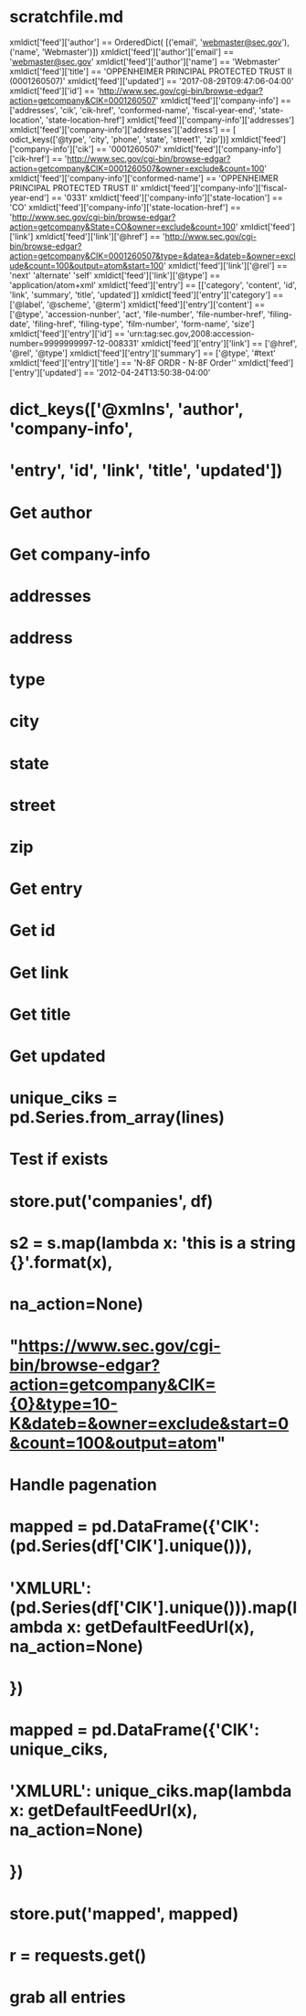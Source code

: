 # scratchfile.md
xmldict['feed']['author'] == OrderedDict(
    [('email', 'webmaster@sec.gov'), ('name', 'Webmaster')])
    xmldict['feed']['author']['email'] == 'webmaster@sec.gov'
    xmldict['feed']['author']['name'] == 'Webmaster'
xmldict['feed']['title'] == 'OPPENHEIMER PRINCIPAL PROTECTED TRUST II  (0001260507)'
xmldict['feed']['updated'] == '2017-08-29T09:47:06-04:00'
xmldict['feed']['id'] == 'http://www.sec.gov/cgi-bin/browse-edgar?action=getcompany&CIK=0001260507'
xmldict['feed']['company-info'] == ['addresses', 'cik', 'cik-href',
                                    'conformed-name', 'fiscal-year-end', 'state-location', 'state-location-href']
    xmldict['feed']['company-info']['addresses']
        xmldict['feed']['company-info']['addresses']['address'] == [
            odict_keys(['@type', 'city', 'phone', 'state', 'street1', 'zip'])]
    xmldict['feed']['company-info']['cik'] == '0001260507'
    xmldict['feed']['company-info']['cik-href'] == 'http://www.sec.gov/cgi-bin/browse-edgar?action=getcompany&CIK=0001260507&owner=exclude&count=100'
    xmldict['feed']['company-info']['conformed-name'] == 'OPPENHEIMER PRINCIPAL PROTECTED TRUST II'
    xmldict['feed']['company-info']['fiscal-year-end'] == '0331'
    xmldict['feed']['company-info']['state-location'] == 'CO'
    xmldict['feed']['company-info']['state-location-href'] == 'http://www.sec.gov/cgi-bin/browse-edgar?action=getcompany&State=CO&owner=exclude&count=100'
xmldict['feed']['link']
    xmldict['feed']['link']['@href'] == 'http://www.sec.gov/cgi-bin/browse-edgar?action=getcompany&CIK=0001260507&type=&datea=&dateb=&owner=exclude&count=100&output=atom&start=100'
    xmldict['feed']['link']['@rel'] == 'next' 'alternate' 'self'
    xmldict['feed']['link']['@type'] == 'application/atom+xml'
xmldict['feed']['entry'] == [['category', 'content',
                              'id', 'link', 'summary', 'title', 'updated']]
    xmldict['feed']['entry']['category'] == ['@label', '@scheme', '@term']
    xmldict['feed']['entry']['content'] == ['@type', 'accession-nunber', 'act', 'file-number',
                                            'file-number-href', 'filing-date', 'filing-href', 'filing-type', 'film-number', 'form-name', 'size']
    xmldict['feed']['entry']['id'] == 'urn:tag:sec.gov,2008:accession-number=9999999997-12-008331'
    xmldict['feed']['entry']['link'] == ['@href', '@rel', '@type']
    xmldict['feed']['entry']['summary'] == ['@type', '#text'
    xmldict['feed']['entry']['title'] == 'N-8F ORDR  - N-8F Order''
    xmldict['feed']['entry']['updated'] == '2012-04-24T13:50:38-04:00'

# dict_keys(['@xmlns', 'author', 'company-info',
#    'entry', 'id', 'link', 'title', 'updated'])

# Get author

# Get company-info
# addresses
# address
# type
# city
# state
# street
# zip


# Get entry

# Get id

# Get link

# Get title

# Get updated


# unique_ciks = pd.Series.from_array(lines)

# Test if exists

# store.put('companies', df)

# s2 = s.map(lambda x: 'this is a string {}'.format(x),
#                na_action=None)

# "https://www.sec.gov/cgi-bin/browse-edgar?action=getcompany&CIK={0}&type=10-K&dateb=&owner=exclude&start=0&count=100&output=atom"


# Handle pagenation

# mapped = pd.DataFrame({'CIK': (pd.Series(df['CIK'].unique())),
#         'XMLURL': (pd.Series(df['CIK'].unique())).map(lambda x: getDefaultFeedUrl(x), na_action=None)
# })

# mapped = pd.DataFrame({'CIK': unique_ciks,
#         'XMLURL': unique_ciks.map(lambda x: getDefaultFeedUrl(x), na_action=None)
# })

# store.put('mapped', mapped)


# r = requests.get()

# grab all entries
